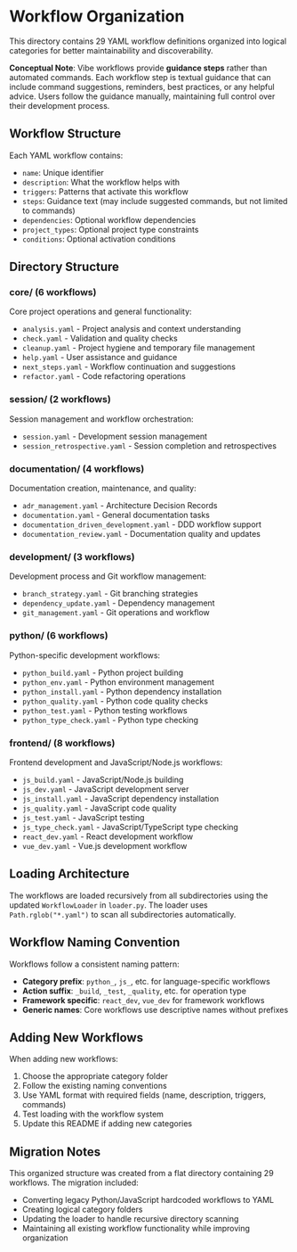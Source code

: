 # Workflow Organization

This directory contains 29 YAML workflow definitions organized into logical categories for better maintainability and discoverability.

**Conceptual Note**: Vibe workflows provide **guidance steps** rather than automated commands. Each workflow step is textual guidance that can include command suggestions, reminders, best practices, or any helpful advice. Users follow the guidance manually, maintaining full control over their development process.

## Workflow Structure

Each YAML workflow contains:
- `name`: Unique identifier
- `description`: What the workflow helps with
- `triggers`: Patterns that activate this workflow
- `steps`: Guidance text (may include suggested commands, but not limited to commands)
- `dependencies`: Optional workflow dependencies
- `project_types`: Optional project type constraints
- `conditions`: Optional activation conditions

## Directory Structure

### core/ (6 workflows)
Core project operations and general functionality:
- `analysis.yaml` - Project analysis and context understanding
- `check.yaml` - Validation and quality checks
- `cleanup.yaml` - Project hygiene and temporary file management
- `help.yaml` - User assistance and guidance
- `next_steps.yaml` - Workflow continuation and suggestions
- `refactor.yaml` - Code refactoring operations

### session/ (2 workflows)
Session management and workflow orchestration:
- `session.yaml` - Development session management
- `session_retrospective.yaml` - Session completion and retrospectives

### documentation/ (4 workflows)
Documentation creation, maintenance, and quality:
- `adr_management.yaml` - Architecture Decision Records
- `documentation.yaml` - General documentation tasks
- `documentation_driven_development.yaml` - DDD workflow support
- `documentation_review.yaml` - Documentation quality and updates

### development/ (3 workflows)
Development process and Git workflow management:
- `branch_strategy.yaml` - Git branching strategies
- `dependency_update.yaml` - Dependency management
- `git_management.yaml` - Git operations and workflow

### python/ (6 workflows)
Python-specific development workflows:
- `python_build.yaml` - Python project building
- `python_env.yaml` - Python environment management
- `python_install.yaml` - Python dependency installation
- `python_quality.yaml` - Python code quality checks
- `python_test.yaml` - Python testing workflows
- `python_type_check.yaml` - Python type checking

### frontend/ (8 workflows)
Frontend development and JavaScript/Node.js workflows:
- `js_build.yaml` - JavaScript/Node.js building
- `js_dev.yaml` - JavaScript development server
- `js_install.yaml` - JavaScript dependency installation
- `js_quality.yaml` - JavaScript code quality
- `js_test.yaml` - JavaScript testing
- `js_type_check.yaml` - JavaScript/TypeScript type checking
- `react_dev.yaml` - React development workflow
- `vue_dev.yaml` - Vue.js development workflow

## Loading Architecture

The workflows are loaded recursively from all subdirectories using the updated `WorkflowLoader` in `loader.py`. The loader uses `Path.rglob("*.yaml")` to scan all subdirectories automatically.

## Workflow Naming Convention

Workflows follow a consistent naming pattern:
- **Category prefix**: `python_`, `js_`, etc. for language-specific workflows
- **Action suffix**: `_build`, `_test`, `_quality`, etc. for operation type
- **Framework specific**: `react_dev`, `vue_dev` for framework workflows
- **Generic names**: Core workflows use descriptive names without prefixes

## Adding New Workflows

When adding new workflows:
1. Choose the appropriate category folder
2. Follow the existing naming conventions
3. Use YAML format with required fields (name, description, triggers, commands)
4. Test loading with the workflow system
5. Update this README if adding new categories

## Migration Notes

This organized structure was created from a flat directory containing 29 workflows. The migration included:
- Converting legacy Python/JavaScript hardcoded workflows to YAML
- Creating logical category folders
- Updating the loader to handle recursive directory scanning
- Maintaining all existing workflow functionality while improving organization
